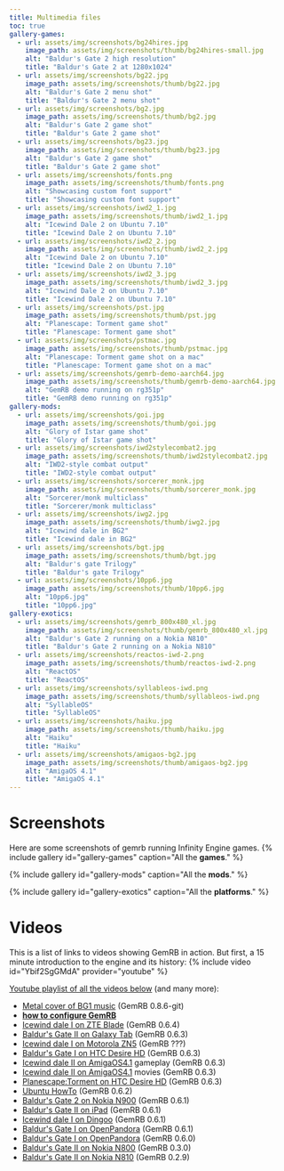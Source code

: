 ```yaml
---
title: Multimedia files
toc: true
gallery-games:
  - url: assets/img/screenshots/bg24hires.jpg
    image_path: assets/img/screenshots/thumb/bg24hires-small.jpg
    alt: "Baldur's Gate 2 high resolution"
    title: "Baldur's Gate 2 at 1280x1024"
  - url: assets/img/screenshots/bg22.jpg
    image_path: assets/img/screenshots/thumb/bg22.jpg
    alt: "Baldur's Gate 2 menu shot"
    title: "Baldur's Gate 2 menu shot"
  - url: assets/img/screenshots/bg2.jpg
    image_path: assets/img/screenshots/thumb/bg2.jpg
    alt: "Baldur's Gate 2 game shot"
    title: "Baldur's Gate 2 game shot" 
  - url: assets/img/screenshots/bg23.jpg
    image_path: assets/img/screenshots/thumb/bg23.jpg
    alt: "Baldur's Gate 2 game shot"
    title: "Baldur's Gate 2 game shot"
  - url: assets/img/screenshots/fonts.png
    image_path: assets/img/screenshots/thumb/fonts.png
    alt: "Showcasing custom font support"
    title: "Showcasing custom font support"
  - url: assets/img/screenshots/iwd2_1.jpg
    image_path: assets/img/screenshots/thumb/iwd2_1.jpg
    alt: "Icewind Dale 2 on Ubuntu 7.10"
    title: "Icewind Dale 2 on Ubuntu 7.10" 
  - url: assets/img/screenshots/iwd2_2.jpg
    image_path: assets/img/screenshots/thumb/iwd2_2.jpg
    alt: "Icewind Dale 2 on Ubuntu 7.10"
    title: "Icewind Dale 2 on Ubuntu 7.10" 
  - url: assets/img/screenshots/iwd2_3.jpg
    image_path: assets/img/screenshots/thumb/iwd2_3.jpg
    alt: "Icewind Dale 2 on Ubuntu 7.10"
    title: "Icewind Dale 2 on Ubuntu 7.10"
  - url: assets/img/screenshots/pst.jpg
    image_path: assets/img/screenshots/thumb/pst.jpg
    alt: "Planescape: Torment game shot"
    title: "Planescape: Torment game shot" 
  - url: assets/img/screenshots/pstmac.jpg
    image_path: assets/img/screenshots/thumb/pstmac.jpg
    alt: "Planescape: Torment game shot on a mac"
    title: "Planescape: Torment game shot on a mac" 
  - url: assets/img/screenshots/gemrb-demo-aarch64.jpg
    image_path: assets/img/screenshots/thumb/gemrb-demo-aarch64.jpg
    alt: "GemRB demo running on rg351p"
    title: "GemRB demo running on rg351p"
gallery-mods:
  - url: assets/img/screenshots/goi.jpg
    image_path: assets/img/screenshots/thumb/goi.jpg
    alt: "Glory of Istar game shot"
    title: "Glory of Istar game shot"
  - url: assets/img/screenshots/iwd2stylecombat2.jpg
    image_path: assets/img/screenshots/thumb/iwd2stylecombat2.jpg
    alt: "IWD2-style combat output"
    title: "IWD2-style combat output"
  - url: assets/img/screenshots/sorcerer_monk.jpg
    image_path: assets/img/screenshots/thumb/sorcerer_monk.jpg
    alt: "Sorcerer/monk multiclass"
    title: "Sorcerer/monk multiclass"
  - url: assets/img/screenshots/iwg2.jpg
    image_path: assets/img/screenshots/thumb/iwg2.jpg
    alt: "Icewind dale in BG2"
    title: "Icewind dale in BG2" 
  - url: assets/img/screenshots/bgt.jpg
    image_path: assets/img/screenshots/thumb/bgt.jpg
    alt: "Baldur's gate Trilogy"
    title: "Baldur's gate Trilogy"
  - url: assets/img/screenshots/10pp6.jpg
    image_path: assets/img/screenshots/thumb/10pp6.jpg
    alt: "10pp6.jpg"
    title: "10pp6.jpg"
gallery-exotics:
  - url: assets/img/screenshots/gemrb_800x480_xl.jpg
    image_path: assets/img/screenshots/thumb/gemrb_800x480_xl.jpg
    alt: "Baldur's Gate 2 running on a Nokia N810"
    title: "Baldur's Gate 2 running on a Nokia N810"
  - url: assets/img/screenshots/reactos-iwd-2.png
    image_path: assets/img/screenshots/thumb/reactos-iwd-2.png
    alt: "ReactOS"
    title: "ReactOS" 
  - url: assets/img/screenshots/syllableos-iwd.png
    image_path: assets/img/screenshots/thumb/syllableos-iwd.png
    alt: "SyllableOS"
    title: "SyllableOS"
  - url: assets/img/screenshots/haiku.jpg
    image_path: assets/img/screenshots/thumb/haiku.jpg
    alt: "Haiku"
    title: "Haiku"
  - url: assets/img/screenshots/amigaos-bg2.jpg
    image_path: assets/img/screenshots/thumb/amigaos-bg2.jpg
    alt: "AmigaOS 4.1"
    title: "AmigaOS 4.1"
---
```


# Screenshots

Here are some screenshots of gemrb running Infinity Engine games.
{% include gallery id="gallery-games" caption="All the **games**." %}

{% include gallery id="gallery-mods" caption="All the **mods**." %}

<a name="exotic-platforms"> </a>
{% include gallery id="gallery-exotics" caption="All the **platforms**." %}

# Videos

This is a list of links to videos showing GemRB in action. But first, a 15 minute
introduction to the engine and its history:
{% include video id="Ybif2SgGMdA" provider="youtube" %}

[Youtube playlist of all the videos
below](http://www.youtube.com/view_play_list?p=0AE43FB55973C06A) (and many
more):

  - [Metal cover of BG1 music](https://www.youtube.com/watch?v=GcHZfunvL-o) (GemRB 0.8.6-git)
  - **[how to configure
    GemRB](http://www.youtube.com/watch?v=32BZouraDPM&list=PL0AE43FB55973C06A&index=23&feature=plpp_video)**
  - [Icewind dale I on ZTE
    Blade](http://www.youtube.com/watch?v=oOkSFeKa8Ls) (GemRB 0.6.4)
  - [Baldur's Gate II on Galaxy
    Tab](http://www.youtube.com/watch?v=dipyrMZBOSY) (GemRB 0.6.3)
  - [Icewind dale I on Motorola
    ZN5](http://www.youtube.com/watch?v=Ru-m2BGrnsc) (GemRB ???)
  - [Baldur's Gate I on HTC Desire
    HD](http://www.youtube.com/watch?v=RQIldenURrQ) (GemRB 0.6.3)
  - [Icewind dale II on
    AmigaOS4.1](http://www.youtube.com/watch?v=GEjqOytOoL4) gameplay
    (GemRB 0.6.3)
  - [Icewind dale II on
    AmigaOS4.1](http://www.youtube.com/watch?v=69tLh-1XB6I) movies
    (GemRB 0.6.3)
  - [Planescape:Torment on HTC Desire
    HD](http://www.youtube.com/watch?v=etjutJfUiXc) (GemRB 0.6.3)
  - [Ubuntu HowTo](http://www.youtube.com/watch?v=f4DgDTRf_Sk) (GemRB
    0.6.2)
  - [Baldur's Gate 2 on Nokia
    N900](http://www.youtube.com/watch?v=Uo5qLyVlHGU) (GemRB 0.6.1)
  - [Baldur's Gate II on
    iPad](http://www.youtube.com/watch?v=HZb5yg0_w18) (GemRB 0.6.1)
  - [Icewind dale I on
    Dingoo](http://www.youtube.com/watch?v=nFlQCSmX67s) (GemRB 0.6.1)
  - [Baldur's Gate I on
    OpenPandora](http://www.youtube.com/watch?v=EnQe5KlqGPg) (GemRB
    0.6.1)
  - [Baldur's Gate I on
    OpenPandora](http://www.youtube.com/watch?v=AYX0wAL6WAI) (GemRB
    0.6.0)
  - [Baldur's Gate II on Nokia
    N800](http://www.youtube.com/watch?v=icyAgs3dFqU) (GemRB 0.3.0)
  - [Baldur's Gate II on Nokia
    N810](http://www.youtube.com/watch?v=UUwUDoC3vc4) (GemRB 0.2.9)
